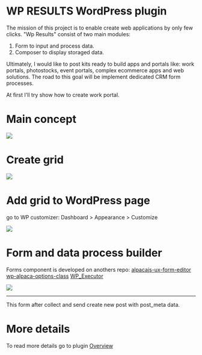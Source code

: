 # WP RESULTS WordPress plugin

The mission of this project is to enable create web applications by only few clicks. 
"Wp Results" consist of two main modules:

1. Form to input and process data. 
2. Composer to display storaged data.  

Ultimately, I would like to post kits ready to build apps and portals like: work portals, photostocks, event portals, complex ecommerce apps and web solutions. The road to this goal will be implement dedicated CRM form processes.

At first I'll try show how to create work portal.

# Main concept

<img src="https://github.com/dadmor/Results/blob/master/github-assets/wp_result_concept.png">

# Create grid

<img src="https://github.com/dadmor/Results/blob/master/github-assets/screen1.png">

# Add grid to WordPress page

go to WP customizer: Dashboard > Appearance > Customize

<img src="https://github.com/dadmor/Results/blob/master/github-assets/screen2.png">

# Form and data process builder

Forms component is developed on anothers repo:
[alpacajs-ux-form-editor](https://github.com/dadmor/alpacajs-ux-form-editor)
[wp-alpaca-options-class](https://github.com/dadmor/wp-alpaca-options-class)
[WP_Executor](https://github.com/dadmor/WP_Executor)


<img src="https://github.com/dadmor/Results/blob/master/github-assets/executable-form.png">
<hr>

This form after collect and send create new post with post_meta data.

# More details

To read more details go to plugin [Overview](https://github.com/dadmor/Results/wiki/OVERVIEW) 